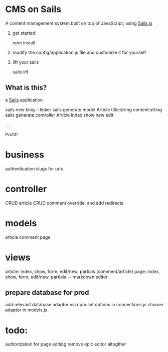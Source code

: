 # CMS on Sails

A content management system built on top of JavaScript, using [Sails.js](http://sailsjs.org)

1) get started:

    npm install

2) modify the config/application.js file and customize it for yourself

3) lift your sails

    sails lift


## What is this?

a [Sails](http://sailsjs.org) application

sails new blog --linker
sails generate model Article title:string content:string
sails generate controller Article index show new edit

...

Profit!

# business
authentication
slugs for urls

# controller
CRUD article
CRUD comment
override, and add redirects

# models
article
comment
page

# views
article: index, show, form, edit/new, partials (comment/article)
page: index, show, form, edit/new, partials
-- markdown editor

## prepare database for prod
add relevant database adaptor via npm
set options in connections.js
choose adaptor in models.js

# todo:
authorization for page editing
remove epic editor altogther
